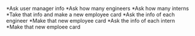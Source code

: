 *Ask user manager info
    *Ask how many engineers
    *Ask how many interns
*Take that info and make a new employee card
*Ask the info of each engineer
*Make that new employee card
*Ask the info of each intern
*Make that new emploee card